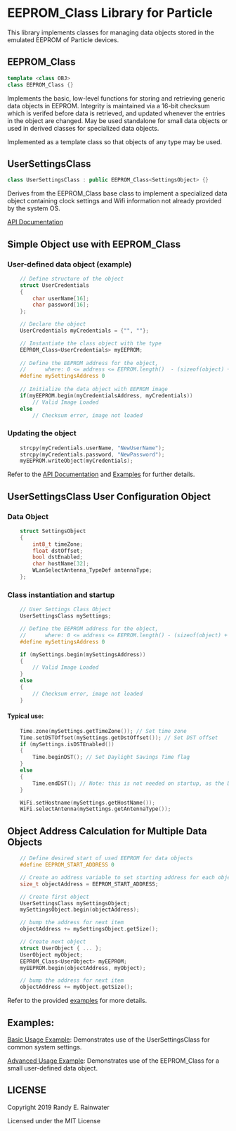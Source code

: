 
# EEPROM_Class Library for Particle

This library implements classes for managing data objects stored in the emulated EEPROM of Particle devices.


## EEPROM_Class

```cpp
template <class OBJ>
class EEPROM_Class {}
```
Implements the basic, low-level functions for storing and retrieving generic data objects in EEPROM. Integrity is maintained via a 16-bit checksum which is verifed before data is retrieved, and updated whenever the entries in the object are changed. May be used standalone for small data objects or used in derived classes for specialized data objects.

Implemented as a template class so that objects of any type may be used.

## UserSettingsClass
```cpp
class UserSettingsClass : public EEPROM_Class<SettingsObject> {}
```
Derives from the EEPROM_Class base class to implement a specialized data object containing clock settings and Wifi information not already provided by the system OS.


[API Documentation](https://randyrtx.github.io/EEPROM_Class/)

## Simple Object use with EEPROM_Class
### User-defined data object (example)
```cpp
    // Define structure of the object
    struct UserCredentials
    {
        char userName[16];
        char password[16];
    };

    // Declare the object
    UserCredentials myCredentials = {"", ""};

    // Instantiate the class object with the type
    EEPROM_Class<UserCredentials> myEEPROM;
    
    // Define the EEPROM address for the object, 
    //      where: 0 <= address <= EEPROM.length()  - (sizeof(object) + sizeof(uint16_t))
    #define mySettingsAddress 0
    
    // Initialize the data object with EEPROM image
    if(myEEPROM.begin(myCredentialsAddress, myCredentials))
        // Valid Image Loaded
    else
        // Checksum error, image not loaded
```
### Updating the object
```cpp
    strcpy(myCredentials.userName, "NewUserName");
    strcpy(myCredentials.password, "NewPassword");
    myEEPROM.writeObject(myCredentials);
```
Refer to the [API Documentation](https://randyrtx.github.io/EEPROM_Class/) and [Examples](https://github.com/Randyrtx/EEPROM_Class/tree/master/examples) for further details.

## UserSettingsClass  User Configuration Object

### Data Object
```cpp
    struct SettingsObject
    {
        int8_t timeZone;
        float dstOffset;
        bool dstEnabled;
        char hostName[32];
        WLanSelectAntenna_TypeDef antennaType;
    };
```
### Class instantiation and startup
```cpp
    // User Settings Class Object
    UserSettingsClass mySettings;

    // Define the EEPROM address for the object,
    //      where: 0 <= address <= EEPROM.length() - (sizeof(object) + sizeof(uint16_t))
    #define mySettingsAddress 0

    if (mySettings.begin(mySettingsAddress))
    {
        // Valid Image Loaded
    }
    else
    {
        // Checksum error, image not loaded
    }
```
#### Typical use:
```cpp
    Time.zone(mySettings.getTimeZone()); // Set time zone
    Time.setDSTOffset(mySettings.getDstOffset()); // Set DST offset
    if (mySettings.isDSTEnabled())
    {
        Time.beginDST(); // Set Daylight Savings Time flag
    }
    else
    {
        Time.endDST(); // Note: this is not needed on startup, as the DST setting defaults to off.
    }

    WiFi.setHostname(mySettings.getHostName());
    WiFi.selectAntenna(mySettings.getAntennaType());
```

## Object Address Calculation for Multiple Data Objects
```cpp
    // Define desired start of used EEPROM for data objects
    #define EEPROM_START_ADDRESS 0

    // Create an address variable to set starting address for each object
    size_t objectAddress = EEPROM_START_ADDRESS;

    // Create first object
    UserSettingsClass mySettingsObject;
    mySettingsObject.begin(objectAddress);

    // bump the address for next item
    objectAddress += mySettingsObject.getSize();

    // Create next object
    struct UserObject { ... };
    UserObject myObject;
    EEPROM_Class<UserObject> myEEPROM;
    myEEPROM.begin(objectAddress, myObject);

    // bump the address for next item
    objectAddress += myObject.getSize();
```


Refer to the provided [examples](https://github.com/Randyrtx/EEPROM_Class/tree/master/examples) for more details.

## Examples:

[Basic Usage Example](https://github.com/Randyrtx/EEPROM_Class/tree/master/examples/basicUsage): Demonstrates use of the UserSettingsClass for common system settings.



[Advanced Usage Example](https://github.com/Randyrtx/EEPROM_Class/tree/master/examples/advancedUsage): Demonstrates use of the EEPROM_Class for a small user-defined data object.

## LICENSE
Copyright 2019 Randy E. Rainwater

Licensed under the MIT License

